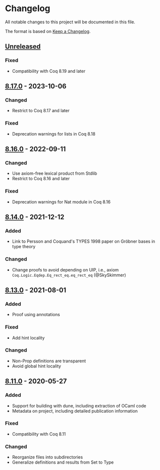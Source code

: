 # Changelog
All notable changes to this project will be documented in this file.

The format is based on [Keep a Changelog](https://keepachangelog.com/en/1.0.0/).

## [Unreleased]

### Fixed
- Compatibility with Coq 8.19 and later

## [8.17.0] - 2023-10-06

### Changed
- Restrict to Coq 8.17 and later

### Fixed
- Deprecation warnings for lists in Coq 8.18

## [8.16.0] - 2022-09-11

### Changed
- Use axiom-free lexical product from Stdlib
- Restrict to Coq 8.16 and later

### Fixed
- Deprecation warnings for Nat module in Coq 8.16

## [8.14.0] - 2021-12-12

### Added
- Link to Persson and Coquand's TYPES 1998 paper on Gröbner bases in type theory

### Changed
- Change proofs to avoid depending on UIP, i.e., axiom `Coq.Logic.Eqdep.Eq_rect_eq.eq_rect_eq` (@SkySkimmer)

## [8.13.0] - 2021-08-01

### Added
- Proof using annotations

### Fixed
- Add hint locality

### Changed
- Non-Prop definitions are transparent
- Avoid global hint locality

## [8.11.0] - 2020-05-27
### Added
- Support for building with dune, including extraction of OCaml code
- Metadata on project, including detailed publication information

### Fixed
- Compatibility with Coq 8.11

### Changed
- Reorganize files into subdirectories
- Generalize definitions and results from Set to Type

[Unreleased]: https://github.com/coq-community/buchberger/compare/v8.17.0...master
[8.17.0]: https://github.com/coq-community/buchberger/releases/tag/v8.17.0
[8.16.0]: https://github.com/coq-community/buchberger/releases/tag/v8.16.0
[8.14.0]: https://github.com/coq-community/buchberger/releases/tag/v8.14.0
[8.13.0]: https://github.com/coq-community/buchberger/releases/tag/v8.13.0
[8.11.0]: https://github.com/coq-community/buchberger/releases/tag/v8.11.0

